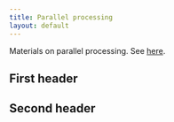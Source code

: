 ```yaml
---
title: Parallel processing
layout: default
---
```



Materials on parallel processing. See [here](more_info).

## First header

## Second header
